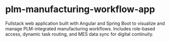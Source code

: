 # plm-manufacturing-workflow-app
Fullstack web application built with Angular and Spring Boot to visualize and manage PLM-integrated manufacturing workflows. Includes role-based access, dynamic task routing, and MES data sync for digital continuity.
